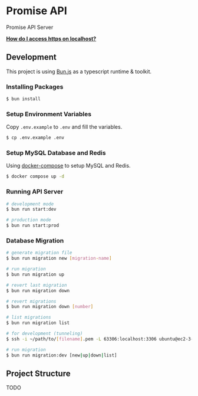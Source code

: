 # Promise API

Promise API Server

**[How do I access https on localhost?](/https/README.md)**

## Development

This project is using [Bun.js](https://bun.sh) as a typescript runtime & toolkit.

### Installing Packages

```bash
$ bun install
```

### Setup Environment Variables

Copy `.env.example` to `.env` and fill the variables.

```bash
$ cp .env.example .env
```

### Setup MySQL Database and Redis

Using [docker-compose](https://www.docker.com/) to setup MySQL and Redis.

```bash
$ docker compose up -d
```

### Running API Server

```bash
# development mode
$ bun run start:dev

# production mode
$ bun run start:prod
```

### Database Migration

```bash
# generate migration file
$ bun run migration new [migration-name]

# run migration
$ bun run migration up

# revert last migration
$ bun run migration down

# revert migrations
$ bun run migration down [number]

# list migrations
$ bun run migration list
```

```bash
# for development (tunneling)
$ ssh -i ~/path/to/[filename].pem -L 63306:localhost:3306 ubuntu@ec2-3-34-123-5.ap-northeast-2.compute.amazonaws.com

# run migration
$ bun run migration:dev [new|up|down|list]
```

## Project Structure

TODO
